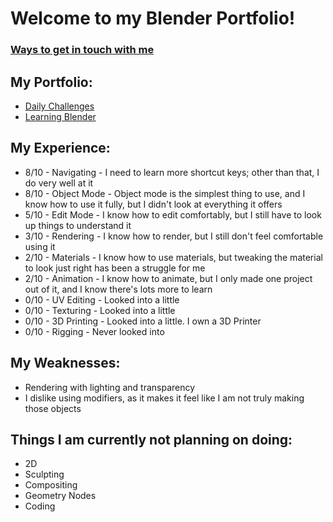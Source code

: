 # Welcome to my Blender Portfolio!

### [Ways to get in touch with me](https://linktr.ee/Peacook)

## My Portfolio:
- [Daily Challenges](https://github.com/ThePeacook/Blender-Portfolio/tree/main/Daily3D%20Reddit)
- [Learning Blender](https://github.com/ThePeacook/Blender-Portfolio/tree/main/Learning%20Blender)

## My Experience:
- 8/10 - Navigating - I need to learn more shortcut keys; other than that, I do very well at it
- 8/10 - Object Mode - Object mode is the simplest thing to use, and I know how to use it fully, but I didn't look at everything it offers
- 5/10 - Edit Mode - I know how to edit comfortably, but I still have to look up things to understand it
- 3/10 - Rendering - I know how to render, but I still don't feel comfortable using it
- 2/10 - Materials - I know how to use materials, but tweaking the material to look just right has been a struggle for me
- 2/10 - Animation - I know how to animate, but I only made one project out of it, and I know there's lots more to learn
- 0/10 - UV Editing - Looked into a little
- 0/10 - Texturing - Looked into a little
- 0/10 - 3D Printing - Looked into a little. I own a 3D Printer
- 0/10 - Rigging - Never looked into

## My Weaknesses:
- Rendering with lighting and transparency
- I dislike using modifiers, as it makes it feel like I am not truly making those objects

## Things I am currently not planning on doing:
- 2D
- Sculpting
- Compositing
- Geometry Nodes
- Coding
